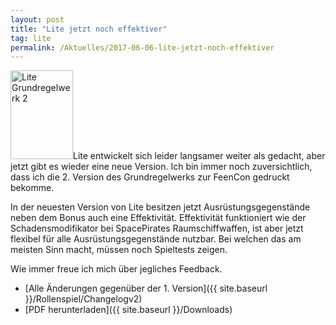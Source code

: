 ```yaml
---
layout: post
title: "Lite jetzt noch effektiver"
tag: lite
permalink: /Aktuelles/2017-06-06-lite-jetzt-noch-effektiver
---
```


<img alt="Lite Grundregelwerk 2" class="floatleft" height="142" src="{{ site.baseurl }}/assets/pics/lite/titel/grw2-tn.png" width="100"/>Lite entwickelt sich leider langsamer weiter als gedacht, aber jetzt gibt es wieder eine neue Version. Ich bin immer noch zuversichtlich, dass ich die 2. Version des Grundregelwerks zur FeenCon gedruckt bekomme.

In der neuesten Version von Lite besitzen jetzt Ausrüstungsgegenstände neben dem Bonus auch eine Effektivität. Effektivität funktioniert wie der Schadensmodifikator bei SpacePirates Raumschiffwaffen, ist aber jetzt flexibel für alle Ausrüstungsgegenstände nutzbar. Bei welchen das am meisten Sinn macht, müssen noch Spieltests zeigen.

Wie immer freue ich mich über jegliches Feedback.

- [Alle Änderungen gegenüber der 1. Version]({{ site.baseurl }}/Rollenspiel/Changelogv2)
- [PDF herunterladen]({{ site.baseurl }}/Downloads)



